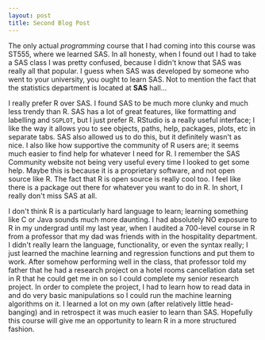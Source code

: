 ```yaml
---
layout: post
title: Second Blog Post
---
```


The only actual *programming* course that I had coming into this course was ST555, where we learned SAS. In all honesty, when I found out I had to take a SAS class I was pretty confused, because I didn't know that SAS was really all that popular. I guess when SAS was developed by someone who went to your university, you ought to learn SAS. Not to mention the fact that the statistics department is located at **SAS** hall...

I really prefer R over SAS. I found SAS to be much more clunky and much less trendy than R. SAS has a lot of great features, like formatting and labelling and `SGPLOT`, but I just prefer R. RStudio is a really useful interface; I like the way it allows you to see objects, paths, help, packages, plots, etc in separate tabs. SAS also allowed us to do this, but it definitely wasn't as nice. I also like how supportive the community of R users are; it seems much easier to find help for whatever I need for R. I remember the SAS Community website not being very useful every time I looked to get some help. Maybe this is because it is a proprietary software, and not open source like R. The fact that R is open source is really cool too. I feel like there is a package out there for whatever you want to do in R. In short, I really don't miss SAS at all.

I don't think R is a particularly hard language to learn; learning something like C or Java sounds much more daunting. I had absolutely NO exposure to R in my undergrad until my last year, when I audited a 700-level course in R from a professor that my dad was friends with in the hospitality department. I didn't really learn the language, functionality, or even the syntax really; I just learned the machine learning and regression functions and put them to work. After somehow performing well in the class, that professor told my father that he had a research project on a hotel rooms cancellation data set in R that he could get me in on so I could complete my senior research project. In order to complete the project, I had to learn how to read data in and do very basic manipulations so I could run the machine learning algorithms on it. I learned a lot on my own (after relatively little head-banging) and in retrospect it was much easier to learn than SAS. Hopefully this course will give me an opportunity to learn R in a more structured fashion.
